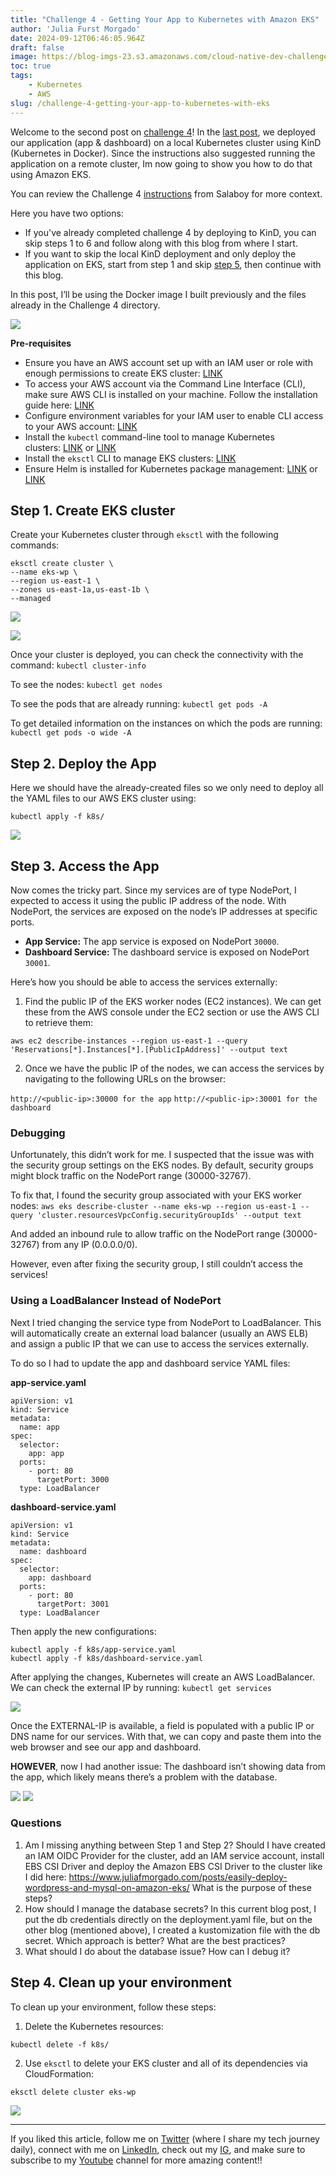 ```yaml
---
title: "Challenge 4 - Getting Your App to Kubernetes with Amazon EKS"
author: 'Julia Furst Morgado'
date: 2024-09-12T06:46:05.964Z
draft: false
image: https://blog-imgs-23.s3.amazonaws.com/cloud-native-dev-challenge.png
toc: true
tags: 
    - Kubernetes
    - AWS
slug: /challenge-4-getting-your-app-to-kubernetes-with-eks
---
```


Welcome to the second post on [challenge 4](https://github.com/juliafmorgado/cloudnative-dev/tree/main/challenge-4)! In the [last post](https://www.juliafmorgado.com/posts/challenge-4-getting-your-app-to-kubernetes-with-kind/), we deployed our application (app & dashboard) on a local Kubernetes cluster using KinD (Kubernetes in Docker). Since the instructions also suggested running the application on a remote cluster, Im now going to show you how to do that using Amazon EKS.

You can review the Challenge 4 [instructions](https://github.com/salaboy/cloud-native-dev/tree/main/4) from Salaboy for more context.

Here you have two options:
- If you've already completed challenge 4 by deploying to KinD, you can skip steps 1 to 6 and follow along with this blog from where I start.
- If you want to skip the local KinD deployment and only deploy the application on EKS, start from step 1 and skip [step 5](https://www.juliafmorgado.com/posts/challenge-4-getting-your-app-to-kubernetes-with-kind/#step-5-load-docker-images-into-kind), then continue with this blog.

In this post, I’ll be using the Docker image I built previously and the files already in the Challenge 4 directory.

![](https://blog-imgs-23.s3.amazonaws.com/ch4-eks-directories.png)

**Pre-requisites**

- Ensure you have an AWS account set up with an IAM user or role with enough permissions to create EKS cluster: [LINK](https://aws.amazon.com/premiumsupport/knowledge-center/create-and-activate-aws-account/)
- To access your AWS account via the Command Line Interface (CLI), make sure AWS CLI is installed on your machine. Follow the installation guide here: [LINK](https://docs.aws.amazon.com/cli/latest/userguide/getting-started-install.html)
- Configure environment variables for your IAM user to enable CLI access to your AWS account: [LINK](https://docs.aws.amazon.com/cli/latest/userguide/cli-configure-envvars.html)
- Install the `kubectl` command-line tool to manage Kubernetes clusters: [LINK](https://kubernetes.io/docs/tasks/tools/install-kubectl/) or [LINK](https://docs.aws.amazon.com/eks/latest/userguide/install-kubectl.html)
- Install the `eksctl` CLI to manage EKS clusters: [LINK](https://eksctl.io/installation/)
- Ensure Helm is installed for Kubernetes package management: [LINK](https://formulae.brew.sh/formula/helm) or [LINK](https://helm.sh/docs/intro/install/)

## Step 1. Create EKS cluster

Create your Kubernetes cluster through `eksctl` with the following commands:

```
eksctl create cluster \
--name eks-wp \
--region us-east-1 \
--zones us-east-1a,us-east-1b \
--managed 
```

![](https://blog-imgs-23.s3.amazonaws.com/eks-wp-cluster-ready.png)

![](https://blog-imgs-23.s3.amazonaws.com/eks-wp-ch4-console.png)

Once your cluster is deployed, you can check the connectivity with the command: `kubectl cluster-info`

To see the nodes: `kubectl get nodes`

To see the pods that are already running: `kubectl get pods -A`

To get detailed information on the instances on which the pods are running: `kubectl get pods -o wide -A`

## Step 2. Deploy the App

Here we should have the already-created files so we only need to deploy all the YAML files to our AWS EKS cluster using:

`kubectl apply -f k8s/`

![](https://blog-imgs-23.s3.amazonaws.com/ch4-applyk8s.png)


## Step 3. Access the App

Now comes the tricky part. Since my services are of type NodePort, I expected to access it using the public IP address of the node. With NodePort, the services are exposed on the node’s IP addresses at specific ports. 

- **App Service:** The app service is exposed on NodePort `30000`.
- **Dashboard Service:** The dashboard service is exposed on NodePort `30001`.

Here’s how you should be able to access the services externally:

1. Find the public IP of the EKS worker nodes (EC2 instances). We can get these from the AWS console under the EC2 section or use the AWS CLI to retrieve them:

`aws ec2 describe-instances --region us-east-1 --query 'Reservations[*].Instances[*].[PublicIpAddress]' --output text`

2. Once we have the public IP of the nodes, we can access the services by navigating to the following URLs on the browser:

`http://<public-ip>:30000 for the app`
`http://<public-ip>:30001 for the dashboard`

### Debugging

Unfortunately, this didn’t work for me. I suspected that the issue was with the security group settings on the EKS nodes. By default, security groups might block traffic on the NodePort range (30000-32767).

To fix that, I found the security group associated with your EKS worker nodes: `aws eks describe-cluster --name eks-wp --region us-east-1 --query 'cluster.resourcesVpcConfig.securityGroupIds' --output text`

And added an inbound rule to allow traffic on the NodePort range (30000-32767) from any IP (0.0.0.0/0).

However, even after fixing the security group, I still couldn’t access the services!

### Using a LoadBalancer Instead of NodePort
Next I tried changing the service type from NodePort to LoadBalancer. This will automatically create an external load balancer (usually an AWS ELB) and assign a public IP that we can use to access the services externally.

To do so I had to update the app and dashboard service YAML files:

**app-service.yaml**
```
apiVersion: v1
kind: Service
metadata:
  name: app
spec:
  selector:
    app: app
  ports:
    - port: 80
      targetPort: 3000
  type: LoadBalancer
```

**dashboard-service.yaml**
```
apiVersion: v1
kind: Service
metadata:
  name: dashboard
spec:
  selector:
    app: dashboard
  ports:
    - port: 80
      targetPort: 3001
  type: LoadBalancer
```

Then apply the new configurations:

```
kubectl apply -f k8s/app-service.yaml
kubectl apply -f k8s/dashboard-service.yaml
```

After applying the changes, Kubernetes will create an AWS LoadBalancer. We can check the external IP by running: `kubectl get services`

![](https://blog-imgs-23.s3.amazonaws.com/ch4-externalip-lb.png)

Once the EXTERNAL-IP is available, a field is populated with a public IP or DNS name for our services. With that, we can copy and paste them into the web browser and see our app and dashboard.

**HOWEVER**, now I had another issue: The dashboard isn’t showing data from the app, which likely means there’s a problem with the database.

![](https://blog-imgs-23.s3.amazonaws.com/ch4-app-eks.png)
![](https://blog-imgs-23.s3.amazonaws.com/ch4-dashboard-eks.png)

### Questions
1. Am I missing anything between Step 1 and Step 2? Should I have created an IAM OIDC Provider for the cluster, add an IAM service account, install EBS CSI Driver and deploy the Amazon EBS CSI Driver to the cluster like I did here: https://www.juliafmorgado.com/posts/easily-deploy-wordpress-and-mysql-on-amazon-eks/
  What is the purpose of these steps?
2. How should I manage the database secrets? In this current blog post, I put the db credentials directly on the deployment.yaml file, but on the other blog (mentioned above), I created a kustomization file with the db secret.  Which approach is better? What are the best practices?
3. What should I do about the database issue? How can I debug it?


## Step 4. Clean up your environment

To clean up your environment, follow these steps:

1) Delete the Kubernetes resources:

`kubectl delete -f k8s/`

2) Use `eksctl` to delete your EKS cluster and all of its dependencies via CloudFormation:

`eksctl delete cluster eks-wp`

![](https://blog-imgs-23.s3.amazonaws.com/eks-wp-cluster-deleted.png)

***

If you liked this article, follow me on [Twitter](https://twitter.com/juliafmorgado) (where I share my tech journey daily), connect with me on [LinkedIn](https://www.linkedin.com/in/juliafmorgado/), check out my [IG](https://www.instagram.com/juliafmorgado/), and make sure to subscribe to my [Youtube](https://www.youtube.com/c/JuliaFMorgado) channel for more amazing content!!
